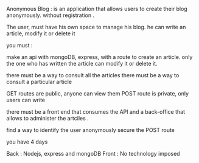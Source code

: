 Anonymous Blog  : is an application that allows users to create their blog 
anonymously. without registration . 

The user, must have his own space to manage his blog.
he can write an article, modify it or delete it

you must : 

make an api with mongoDB, express, with a route to create an article. 
only the one who has written the article can modify it or delete it.

there must be a way to consult all the articles 
there must be a way to consult a particular article 

GET routes are public, anyone can view them 
POST route is private, only users can write 

there must be a front end that consumes the API 
and a back-office that allows to administer the artciles .

find a way to identify the user anonymously
secure the POST route 

you have 4 days 

Back : Nodejs, express and  mongoDB
Front : No technology imposed 



